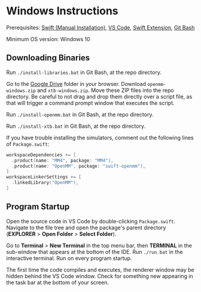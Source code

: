 # Windows Instructions

Prerequisites: [Swift (Manual Installation)](https://www.swift.org/install/windows/#alternative-install-options), [VS Code](https://code.visualstudio.com/download), [Swift Extension](https://www.swift.org/documentation/articles/getting-started-with-vscode-swift.html), [Git Bash](https://gitforwindows.org)

Minimum OS version: Windows 10

## Downloading Binaries

Run `./install-libraries.bat` in Git Bash, at the repo directory.

Go to the [Google Drive](https://drive.google.com/drive/folders/1zLNHuiN0CINJoaOwDX03eWMMOwJ3ljzW?usp=drive_link) folder in your browser. Download `openmm-windows.zip` and `xtb-windows.zip`. Move these ZIP files into the repo directory. Be careful to not drag and drop them directly over a script file, as that will trigger a command prompt window that executes the script.

Run `./install-openmm.bat` in Git Bash, at the repo directory.

Run `./install-xtb.bat` in Git Bash, at the repo directory.

If you have trouble installing the simulators, comment out the following lines of `Package.swift`:

```swift
workspaceDependencies += [
  .product(name: "MM4", package: "MM4"),
  .product(name: "OpenMM", package: "swift-openmm"),
]
workspaceLinkerSettings += [
  .linkedLibrary("OpenMM"),
]
```

## Program Startup

Open the source code in VS Code by double-clicking `Package.swift`. Navigate to the file tree and open the package's parent directory (<b>EXPLORER</b> > <b>Open Folder</b> > <b>Select Folder</b>).

Go to <b>Terminal</b> > <b>New Terminal</b> in the top menu bar, then <b>TERMINAL</b> in the sub-window that appears at the bottom of the IDE. Run `./run.bat` in the interactive terminal. Run on every program startup.

The first time the code compiles and executes, the renderer window may be hidden behind the VS Code window. Check for something new appearing in the task bar at the bottom of your screen.
